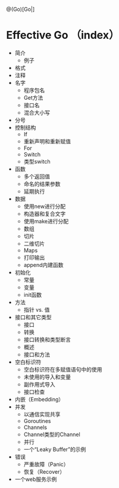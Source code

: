 @(Go)[Go|]
# Effective Go （index）

+ 简介
  + 例子
+ 格式
+ 注释
+ 名字
  + 程序包名
  + Get方法
  + 接口名
  + 混合大小写
+ 分号
+ 控制结构
  + If
  + 重新声明和重新赋值
  + For
  + Switch
  + 类型switch
+ 函数
  + 多个返回值
  + 命名的结果参数
  + 延期执行
+ 数据
  + 使用new进行分配
  + 构造器和复合文字
  + 使用make进行分配
  + 数组
  + 切片
  + 二维切片
  + Maps
  + 打印输出
  + append内建函数
+ 初始化
  + 常量
  + 变量
  + init函数
+ 方法
  + 指针 vs. 值
+ 接口和其它类型
  + 接口
  + 转换
  + 接口转换和类型断言
  + 概述
  + 接口和方法
+ 空白标识符
  + 空白标识符在多赋值语句中的使用
  + 未使用的导入和变量
  + 副作用式导入
  + 接口检查
+ 内嵌（Embedding）
+ 并发
  + 以通信实现共享
  + Goroutines
  + Channels
  + Channel类型的Channel
  + 并行
  + 一个“Leaky Buffer”的示例
+ 错误
  + 严重故障（Panic）
  + 恢复（Recover）
+ 一个web服务示例




